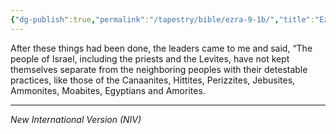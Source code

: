 ```yaml
---
{"dg-publish":true,"permalink":"/tapestry/bible/ezra-9-1b/","title":"Ezra 9:1b","tags":["bible"],"dgHomeLink":true,"dgShowLocalGraph":true,"dgEnableSearch":true}
---
```


After these things had been done, the leaders came to me and said, “The people of Israel, including the priests and the Levites, have not kept themselves separate from the neighboring peoples with their detestable practices, like those of the Canaanites, Hittites, Perizzites, Jebusites, Ammonites, Moabites, Egyptians and Amorites.

---
*New International Version (NIV)*